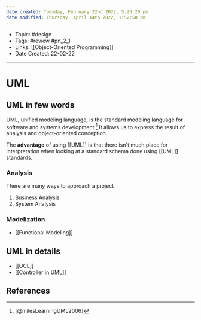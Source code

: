 ```yaml
---
date created: Tuesday, February 22nd 2022, 5:23:20 pm
date modified: Thursday, April 14th 2022, 1:52:50 pm
---
```


- Topic: #design
- Tags: #review #pn_2_1
- Links: [[Object-Oriented Programming]]
- Date Created: 22-02-22

---

# UML

## UML in few words

UML, unified modeling language, is the standard modeling language for software and systems development.[^1] It allows us to express the result of analysis and object-oriented conception.

The **advantage** of using [[UML]] is that there isn't much place for interpretation when looking at a standard schema done using [[UML]] standards.

### Analysis

There are many ways to approach a project
1. Business Analysis
2. System Analysis

### Modelization

- [[Functional Modeling]]

## UML in details

- [[OCL]]
- [[Controller in UML]]

## References

[^1]: [@milesLearningUML2006]
